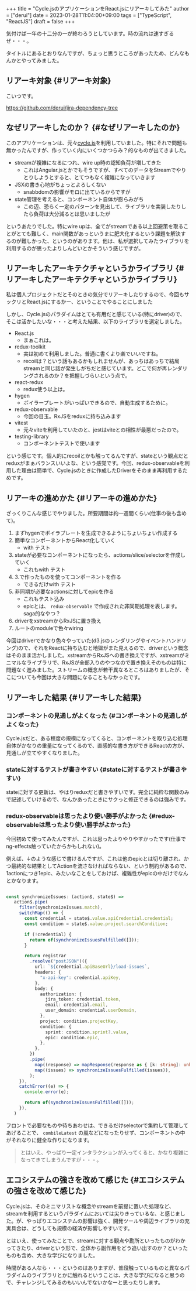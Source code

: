 +++
title = "Cycle.jsのアプリケーションをReact.jsにリアーキしてみた"
author = ["derui"]
date = 2023-01-28T11:04:00+09:00
tags = ["TypeScript", "ReactJS"]
draft = false
+++

気付けば一年の十二分の一が終わろうとしています。時の流れは速すぎるぜ・・・。

タイトルにあるとおりなんですが、ちょっと思うところがあったため、どんなもんかとやってみました。

<!--more-->


## リアーキ対象 {#リアーキ対象}

こいつです。

<https://github.com/derui/jira-dependency-tree>


## なぜリアーキしたのか？ {#なぜリアーキしたのか}

このアプリケーションは、元々[cycle.js](https://github.com/derui/jira-dependency-tree)を利用していました。特にそれで問題も無かったんですが、作っていく内にいくつかつらみ？的なものが出てきました。

-   streamが複雑になるにつれ、wire up時の認知負荷が増してきた
    -   これはAngular.jsとかでもそうですが、すべてのデータをStreamでやりとりしようとすると、とてつもなく複雑になっていきます
-   JSXの書き心地がちょっとよろしくない
    -   snabbdomの影響がモロに出ているからですが
-   state管理を考えると、コンポーネント自体が膨らみがち
    -   この辺、恐らく一定のパターンを見出して、ライブラリを実装したりしたら負荷は大分減るとは思いましたが

というあたりでした。特にwire upは、全てがstreamである以上回避策を取ることがとても難しく、main関数があっというまに肥大化するという課題を解決するのが難しかった、というのがあります。他は、私が選択してみたライブラリを利用するのが思ったよりしんどいとかそういう感じですが。


## リアーキしたアーキテクチャというかライブラリ {#リアーキしたアーキテクチャというかライブラリ}

私は個人プロジェクトだとそのときの気分でリアーキしたりするので、今回もサックリとReact.jsにするかー、ということでやることにしました

しかし、Cycle.jsのパラダイムはとても有用だと感じている(特にdriver)ので、そこは活かしたいな・・・と考えた結果、以下のライブラリを選定しました。

-   React.js
    -   まぁこれは。
-   redux-toolkit
    -   実は初めて利用しました。普通に書くより楽でいいですね。
    -   recoilは？という話もあるかもしれませんが、あっちはあっちで結局streamと同じ話が発生しがちだと感じています。どこで何が再レンダリングされるのか？を把握しづらいという点で。
-   react-redux
    -   redux使う以上は。
-   hygen
    -   ボイラープレートがいっぱいできるので、自動生成するために。
-   redux-observable
    -   今回の目玉。RxJSをreduxに持ち込みます
-   vitest
    -   元々viteを利用していたのと、jestはviteとの相性が最悪だったので。
-   testing-library
    -   コンポーネントテストで使います

という感じです。個人的にrecoilとかも触ってるんですが、stateという観点だとreduxがまぁバランスいいよな、という感覚です。今回、redux-observableを利用した理由は簡単で、Cycle.jsのときに作成したDriverをそのまま再利用するためです。


## リアーキの進めかた {#リアーキの進めかた}

ざっくりこんな感じでやりました。所要期間は約一週間くらい(仕事の後も含めて)。

1.  まずhygenでボイラプレートを生成できるようにちょいちょい作成する
2.  簡単なコンポーネントからReact化していく
    -   with テスト
3.  stateが必要なコンポーネントになったら、actions/slice/selectorを作成していく
    -   これもwith テスト
4.  3.で作ったものを使ってコンポーネントを作る
    -   できるだけwith テスト
5.  非同期が必要なactionsに対してepicを作る
    -   これもテスト込み
    -   epicとは、  `redux-observable` で作成された非同期処理を表します。saga的なやつ？
6.  driverをxstreamからRxJSに置き換え
7.  ルートのmoduleで色々wiring

今回はdriverでかなり色々やっていた(d3.jsのレンダリングやイベントハンドリング)ので、それをReactに持ち込むと地獄がまた見えるので、driverという概念はそのまま活かしました。xstreamからRxJSへの書き換えですが、xstreamがミニマルなライブラリで、RxJSが全部入りのやつなので置き換えそのものは特に問題なく進みました。ストリームの概念が若干異なるところはありましたが、そこについても今回は大きな問題になることもなかったです。


## リアーキした結果 {#リアーキした結果}


### コンポーネントの見通しがよくなった {#コンポーネントの見通しがよくなった}

Cycle.jsだと、ある程度の規模になってくると、コンポーネントを取り込む処理自体がかなりの重量になってくるので、直感的な書き方ができるReactの方が、見通しが立てやすくなりました。


### stateに対するテストが書きやすい {#stateに対するテストが書きやすい}

stateに対する更新は、やはりreduxだと書きやすいです。完全に純粋な関数のみで記述していけるので、なんかあったときにサクっと修正できるのは強みです。


### redux-observableは思ったより使い勝手がよかった {#redux-observableは思ったより使い勝手がよかった}

今回初めて使ってみたんですが、これは思ったよりやりやすかったです(仕事でng-effects触っていたからかもしれない)。

例えば、↓のような感じで書けるんですが、これは他のepicとは切り離され、かつ最終的な結果としてActionを流さなければならない、という制約があるので、1actionにつき1epic、みたいなことをしておけば、複雑性がepicの中だけでなんとかなります。

```typescript

const synchronizeIssues: (action$, state$) =>
   action$.pipe(
     filter(synchronizeIssues.match),
     switchMap(() => {
       const credential = state$.value.apiCredential.credential;
       const condition = state$.value.project.searchCondition;

       if (!credential) {
         return of(synchronizeIssuesFulfilled([]));
       }

       return registrar
         .resolve("postJSON")({
           url: `${credential.apiBaseUrl}/load-issues`,
           headers: {
             "x-api-key": credential.apiKey,
           },
           body: {
             authorization: {
               jira_token: credential.token,
               email: credential.email,
               user_domain: credential.userDomain,
             },
             project: condition.projectKey,
             condition: {
               sprint: condition.sprint?.value,
               epic: condition.epic,
             },
           },
         })
         .pipe(
           map((response) => mapResponse(response as { [k: string]: unknown }[])),
           map((issues) => synchronizeIssuesFulfilled(issues)),
         );
     }),
     catchError((e) => {
       console.error(e);

       return of(synchronizeIssuesFulfilled([]));
     }),
   )
```

フロントで必要なものや待ちあわせは、できるだけselectorで集約して管理してあげることで、 `combileLatest` の嵐などになったりせず、コンポーネントの中がそれなりに健全な作りになります。

> とはいえ、やっぱり一定インタラクションが入ってくると、かなり複雑になってきてしまうんですが・・・。


## エコシステムの強さを改めて感じた {#エコシステムの強さを改めて感じた}

Cycle.jsは、そのミニマリストな概念やstreamを前提に置いた処理など、streamを利用するというパラダイムにおいては尖りきっているな、と感じました。が、やっぱりエコシステムの影響は強く、開発ツールや周辺ライブラリの充実具合は、どうしても規模の経済が影響しやすいです。

とはいえ、使ってみたことで、streamに対する観点や勘所といったものがわかってきたり、driverという形で、全体から副作用をどう追い出すのか？といったものも含め、大きな学びになりました。

時間がある人なら・・・というのはありますが、普段触っているものと異なるパラダイムのライブラリとかに触れるということは、大きな学びになると思うので、チャレンジしてみるのもいいんでないかなーと思ったりします。
